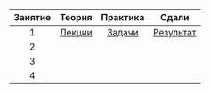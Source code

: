


| Занятие | Теория | Практика | Сдали |
|:-------:|:---------------------:|:-------------------------------------------:|:-----------------------------:|
| 1       |[Лекции](https://goo.gl/GzL39C "Задание 1 недели")|[Задачи](https://goo.gl/eTwLi5 "Задание 1 недели")| [Результат](https://goo.gl/RgXkCU "Итоги 1 недели") |
| 2       |
| 3       |
| 4       |
